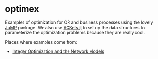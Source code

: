 # optimex

Examples of optimization for OR and business processes using the lovely [JuMP](https://jump.dev/) package. We also use [ACSets.jl](https://github.com/AlgebraicJulia/ACSets.jl) to set up the data structures to parameterize the optimization problems because they are really cool.

Places where examples come from:

  * [Integer Optimization and the Network Models](http://home.ubalt.edu/ntsbarsh/opre640a/partIII.htm)